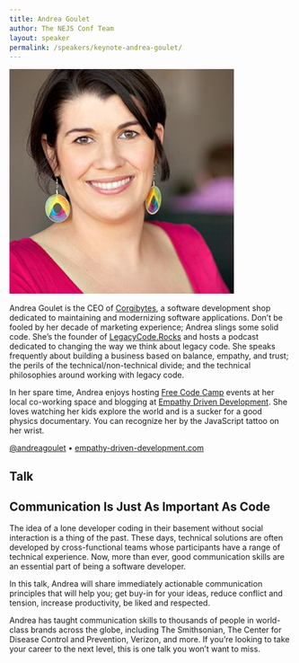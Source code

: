 ```yaml
---
title: Andrea Goulet
author: The NEJS Conf Team
layout: speaker
permalink: /speakers/keynote-andrea-goulet/
---
```


<p><div class="avatar speaker aspect-ratio"><img src="/assets/images/speakers/andreagoulet.jpg" alt="Andrea Goulet"></div></p>

<p>Andrea Goulet is the CEO of <a href="http://corgibytes.com/">Corgibytes</a>, a software development shop dedicated to maintaining and modernizing software applications. Don’t be fooled by her decade of marketing experience; Andrea slings some solid code. She’s the founder of <a href="http://legacycode.rocks/">LegacyCode.Rocks</a> and hosts a podcast dedicated to changing the way we think about legacy code. She speaks frequently about building a business based on balance, empathy, and trust; the perils of the technical/non-technical divide; and the technical philosophies around working with legacy code.</p>

<p>In her spare time, Andrea enjoys hosting <a href="https://www.freecodecamp.com/">Free Code Camp</a> events at her local co-working space and blogging at <a href="http://www.empathy-driven-development.com/">Empathy Driven Development</a>. She loves watching her kids explore the world and is a sucker for a good physics documentary. You can recognize her by the JavaScript tattoo on her wrist.</p>

<p class="align-center"><a href="https://twitter.com/andreagoulet">@andreagoulet</a> <span class="bullet">&bull;</span> <a href="http://www.empathy-driven-development.com/">empathy-driven-development.com</a></p>

</div>
</div><!-- .wrapper -->
</section>
<section class="section cf bg-yellow sm-padding" id="">
<div class="wrapper">
<h1 class="page-title">Talk</h1>
<div class="container content page-content speaker-container">
<h2>Communication Is Just As Important As&nbsp;Code</h2>

<p>The idea of a lone developer coding in their basement without social interaction is a thing of the past. These days, technical solutions are often developed by cross-functional teams whose participants have a range of technical experience. Now, more than ever, good communication skills are an essential part of being a software developer.</p>

<p>In this talk, Andrea will share immediately actionable communication principles that will help you; get buy-in for your ideas, reduce conflict and tension, increase productivity, be liked and respected.</p>

<p>Andrea has taught communication skills to thousands of people in world-class brands across the globe, including The Smithsonian, The Center for Disease Control and Prevention, Verizon, and more. If you’re looking to take your career to the next level, this is one talk you won’t want to miss.</p>
